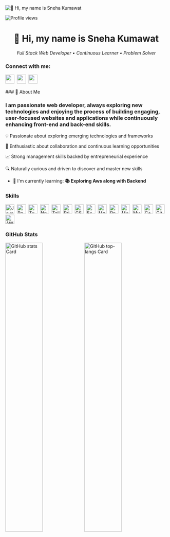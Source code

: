 ![👋 Hi, my name is Sneha Kumawat](https://camo.githubusercontent.com/187381a0ea3c9d55f095e29baa896a47aa6b53d433f66b511346b4a70f50c7b5/68747470733a2f2f6d65646961322e67697068792e636f6d2f6d656469612f76312e59326c6b505463354d4749334e6a45784e6d4d355a3273355a544a7865484135634867335a446873596a4131634456764e577475656d686f4e6e4230654739326258526d64795a6c634431324d563970626e526c636d35686246396e61575a66596e6c666157516d593351395a772f373858434642474f6c53366b65593142696c2f67697068792e676966)

![Profile views](https://komarev.com/ghpvc/?username=snehakumawat72&label=Profile%20views&color=0e75b6&style=flat)

<div id="toc">
  <ul align="center" style="list-style: none">
    <summary>
      <h1>
        👋 Hi, my name is Sneha Kumawat
      </h1>
      <p align="center">
  <em> Full Stack Web Developer • Continuous Learner • Problem Solver </em>
</p>
    </summary>
  </ul>
</div>

**<h3 align="left">Connect with me:</h3>** 
<p align="left"><a href="https://github.com/https://github.com/snehakumawat72" target="_blank"><img src="https://img.shields.io/badge/GitHub-100000?style=for-the-badge&logo=github&logoColor=white" height="28" style="margin-right: 4px"></a> <a href="sneakumawat72@gmail.com" target="_blank"><img src="https://img.shields.io/badge/Gmail-D14836?style=for-the-badge&logo=gmail&logoColor=white" height="28" style="margin-right: 4px"></a> <a href="https://www.linkedin.com/in/https://www.linkedin.com/in/snehakumawat12/" target="_blank"><img src="https://img.shields.io/badge/LinkedIn-0077B5?style=for-the-badge&logo=linkedin&logoColor=white" height="28" style="margin-right: 4px"></a></p>
### 🚀 About Me

 **<h3 align="left">I am passionate web developer, always exploring new technologies and enjoying the process of building engaging, user-focused websites and applications while continuously enhancing front-end and back-end skills.</h3>**


💡 Passionate about exploring emerging technologies and frameworks

🤝 Enthusiastic about collaboration and continuous learning opportunities

📈 Strong management skills backed by entrepreneurial experience

🔍 Naturally curious and driven to discover and master new skills

- 🌱 I'm currently learning: **📚 Exploring Aws along with Backend**



 **<h3 align="left">Skills</h3>**

<div style="display: flex; flex-wrap: wrap; gap: 4px; justify-content: left;"><img src="https://img.shields.io/badge/JavaScript-F7DF1C?logo=javascript&logoColor=white" height="28" alt="JavaScript" style="margin-right: 4px"> <img src="https://img.shields.io/badge/React-20232A?logo=react&logoColor=61DAFB" height="28" alt="React" style="margin-right: 4px"> <img src="https://img.shields.io/badge/TypeScript-3178C6?logo=typescript&logoColor=white" height="28" alt="TypeScript" style="margin-right: 4px"> <img src="https://img.shields.io/badge/Node.js-8CC84B?logo=node.js&logoColor=white" height="28" alt="Node.js" style="margin-right: 4px"> <img src="https://img.shields.io/badge/Tailwind_CSS-38B2AC?logo=tailwind-css&logoColor=white" height="28" alt="Tailwind CSS" style="margin-right: 4px"> <img src="https://img.shields.io/badge/Prisma-2D3748?logo=prisma&logoColor=white" height="28" alt="Prisma" style="margin-right: 4px"> <img src="https://img.shields.io/badge/GSAP-00D084?logo=gsap&logoColor=white" height="28" alt="GSAP" style="margin-right: 4px"> <img src="https://img.shields.io/badge/Express-000000?logo=express&logoColor=white" height="28" alt="Express" style="margin-right: 4px"> <img src="https://img.shields.io/badge/MongoDB-4EA94B?logo=mongodb&logoColor=white" height="28" alt="MongoDB" style="margin-right: 4px"> <img src="https://img.shields.io/badge/PostgreSQL-316192?logo=postgresql&logoColor=white" height="28" alt="PostgreSQL" style="margin-right: 4px"> <img src="https://img.shields.io/badge/MySQL-4479A1?logo=mysql&logoColor=white" height="28" alt="MySQL" style="margin-right: 4px"> <img src="https://cdn.jsdelivr.net/gh/devicons/devicon@latest/icons/mysql/mysql-original-wordmark.svg" height="28" alt="MySQL" style="margin-right: 4px"> <img src="https://cdn.jsdelivr.net/gh/devicons/devicon/icons/cplusplus/cplusplus-original.svg" height="28" alt="C++" style="margin-right: 4px"> <img src="https://cdn.jsdelivr.net/gh/devicons/devicon/icons/git/git-original.svg" height="28" alt="Git" style="margin-right: 4px"> <img src="https://cdn.jsdelivr.net/gh/devicons/devicon@latest/icons/amazonwebservices/amazonwebservices-original-wordmark.svg" height="28" alt="AWS" style="margin-right: 4px"></div>

 **<h3 align="left">GitHub Stats</h3>**

<p align="left">
  <img width="48%" src="https://github-readme-stats.vercel.app/api?username=snehakumawat72&theme=react&hide_title=false&hide_rank=false&show_icons=false&include_all_commits=true&count_private=true&line_height=23" alt="GitHub stats Card" />
  <img width="48%" src="https://github-readme-stats.vercel.app/api/top-langs?username=snehakumawat72&theme=react&hide_title=false&layout=compact&langs_count=6&hide_progress=false&card_width=400" alt="GitHub top-langs Card" />
</p>

